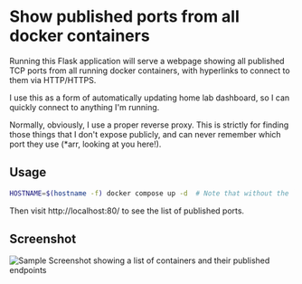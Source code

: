 # Show published ports from all docker containers

Running this Flask application will serve a webpage showing all published TCP ports from all running docker containers, with hyperlinks to connect to them via HTTP/HTTPS.

I use this as a form of automatically updating home lab dashboard, so I can quickly connect to anything I'm running.

Normally, obviously, I use a proper reverse proxy. This is strictly for finding those things that I don't expose publicly, and can never remember which port they use (*arr, looking at you here!).

## Usage

```bash
HOSTNAME=$(hostname -f) docker compose up -d  # Note that without the `HOSTNAME` environment variable, the application will not be able to generate the correct URLs to connect to the published ports.
```

Then visit http://localhost:80/ to see the list of published ports.

## Screenshot

![Sample Screenshot showing a list of containers and their published endpoints](https://github.com/user-attachments/assets/5de62323-de3f-4b87-911f-9fec4f6ec152)

